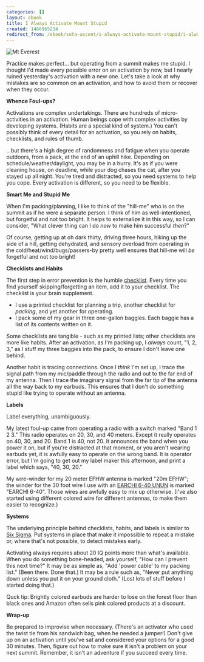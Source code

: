 ```yaml
---
categories: []
layout: ebook
title: I Always Activate Mount Stupid
created: 1466965234
redirect_from: /ebook/sota-ascent/i-always-activate-mount-stupid/i-always-activate-mount-stupid
---
```

![Mt Everest](/sites/k4kpk.com/files/ebook/Mount%20Everest.png)

Practice makes perfect... but operating from a summit makes me stupid.  I thought I'd made every possible error on an activation by now, but I nearly ruined yesterday's activation with a new one.  Let's take a look at why mistakes are so common on an activation, and how to avoid them or recover when they occur.

**Whence Foul-ups?**

Activations are complex undertakings.  There are hundreds of micro-activities in an activation.  Human beings cope with complex activities by developing systems.  (Habits are a special kind of system.)  You can't possibly think of every detail for an activation, so you rely on habits, checklists, and rules of thumb.

...but there's a high degree of randomness and fatigue when you operate outdoors, from a pack, at the end of an uphill hike.  Depending on schedule/weather/daylight, you may be in a hurry.  It's as if you were cleaning house, on deadline, while your dog chases the cat, after you stayed up all night.  You're tired and distracted, so you need systems to help you cope. Every activation is different, so you need to be flexible.

**Smart Me and Stupid Me**

When I'm packing/planning, I like to think of the "hill-me" who is on the summit as if he were a separate person.  I think of him as well-intentioned, but forgetful and not too bright.  It helps to externalize it in this way, so I can consider, "What clever thing can I do *now* to make him successful *then*?"

Of course, getting up at oh dark thirty, driving three hours, hiking up the side of a hill, getting dehydrated, and sensory overload from operating in the cold/heat/wind/bugs/passers-by pretty well ensures that hill-me will *be* forgetful and not too bright!

**Checklists and Habits**

The first step in error prevention is the humble [checklist](http://www.amazon.com/Checklist-Manifesto-How-Things-Right/dp/0312430000/).  Every time you find yourself skipping/forgetting an item, add it to your checklist.  The checklist is your brain supplement. 

* I use a printed checklist for planning a trip, another checklist for *packing*, and yet another for operating.
* I pack some of my gear in three one-gallon baggies.  Each baggie has a list of its contents written on it.

Some checklists are tangible - such as my printed lists; other checklists are more like habits.  After an activation, as I'm packing up, I *always* count, "1, 2, 3," as I stuff my three baggies into the pack, to ensure I don't leave one behind.

Another habit is tracing connections.  Once I *think* I'm set up,  I trace the signal path from my mic/paddle through the radio and out to the far end of my antenna.  Then I trace the imaginary signal from the far tip of the antenna all the way back to my earbuds.  This ensures that I don't do something stupid like trying to operate without an antenna.

**Labels**

Label everything, unambiguously.

My latest foul-up came from operating a radio with a switch marked "Band 1 2 3."  This radio operates on 20, 30, and 40 meters.  Except it really operates on 40, 30, and 20.  Band 1 is 40, not 20.  It announces the band when you power it on, but if you're distracted at that moment, or you aren't wearing earbuds yet, it is awfully easy to operate on the wrong band.  It is operator error, but I'm going to get out my label maker this afternoon, and print a label which says, "40, 30, 20."

My wire-winder for my 20 meter EFHW antenna is marked "20m EFHW"; the winder for the 30 foot wire I use with an [EARCHI 6-40 UNUN](http://www.earchi.org/92011endfedfiles/Endfed6_40.pdf) is marked "EARCHI 6-40".  Those wires are awfully easy to mix up otherwise.  (I've also started using different colored wire for different antennas, to make them easier to recognize.)

**Systems**

The underlying principle behind checklists, habits, and labels is similar to [Six Sigma](https://en.wikipedia.org/wiki/Six_Sigma).  Put systems in place that make it impossible to repeat a mistake or, where that's not possible, to detect mistakes early.

Activating always requires about 20 IQ points more than what's available.  When you do something bone-headed, ask yourself, "How can I prevent this next time?"  It may be as simple as, "Add 'power cable' to my packing list."   (Been there.  Done that.)  It may be a rule such as, "Never put anything down unless you put it on your ground cloth." (Lost lots of stuff before I started doing that.)

Quck tip:  Brightly colored earbuds are harder to lose on the forest floor than black ones and Amazon often sells pink colored products at a discount.

**Wrap-up**

Be prepared to improvise when necessary.  (There's an activator who used the twist tie from his sandwich bag, when he needed a jumper!)  Don't give up on an activation until you've sat and considered your options for a good 30 minutes.  Then, figure out how to make sure it isn't a problem on your next summit.  Remember, it isn't an adventure if you succeed every time.
